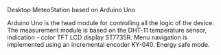 Desktop MeteoStation based on Arduino Uno

Arduino Uno is the head module for controlling all the logic of the device. 
The measurement module is based on the DHT-11 temperature sensor,
indication - color TFT LCD display ST7735R. Menu navigation is implemented
using an incremental encoder KY-040.
Energy safe mode.
